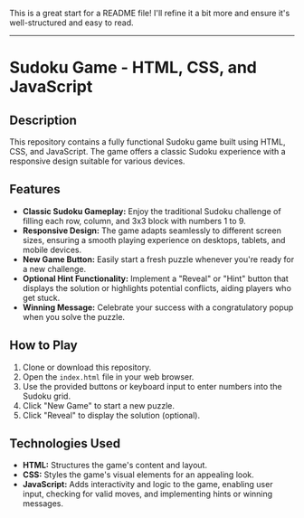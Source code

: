 This is a great start for a README file! I'll refine it a bit more and ensure it's well-structured and easy to read.

---

# Sudoku Game - HTML, CSS, and JavaScript

## Description

This repository contains a fully functional Sudoku game built using HTML, CSS, and JavaScript. The game offers a classic Sudoku experience with a responsive design suitable for various devices.

## Features

- **Classic Sudoku Gameplay:** Enjoy the traditional Sudoku challenge of filling each row, column, and 3x3 block with numbers 1 to 9.
- **Responsive Design:** The game adapts seamlessly to different screen sizes, ensuring a smooth playing experience on desktops, tablets, and mobile devices.
- **New Game Button:** Easily start a fresh puzzle whenever you're ready for a new challenge.
- **Optional Hint Functionality:** Implement a "Reveal" or "Hint" button that displays the solution or highlights potential conflicts, aiding players who get stuck.
- **Winning Message:** Celebrate your success with a congratulatory popup when you solve the puzzle.

## How to Play

1. Clone or download this repository.
2. Open the `index.html` file in your web browser.
3. Use the provided buttons or keyboard input to enter numbers into the Sudoku grid.
4. Click "New Game" to start a new puzzle.
5. Click "Reveal" to display the solution (optional).

## Technologies Used

- **HTML:** Structures the game's content and layout.
- **CSS:** Styles the game's visual elements for an appealing look.
- **JavaScript:** Adds interactivity and logic to the game, enabling user input, checking for valid moves, and implementing hints or winning messages.

